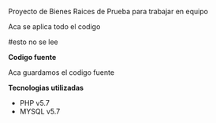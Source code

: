 Proyecto de Bienes Raices de Prueba para trabajar en equipo

Aca se aplica todo el codigo


#esto no se lee

**Codigo fuente**

Aca guardamos el codigo fuente

**Tecnologias utilizadas**

- PHP v5.7
- MYSQL v5.7
